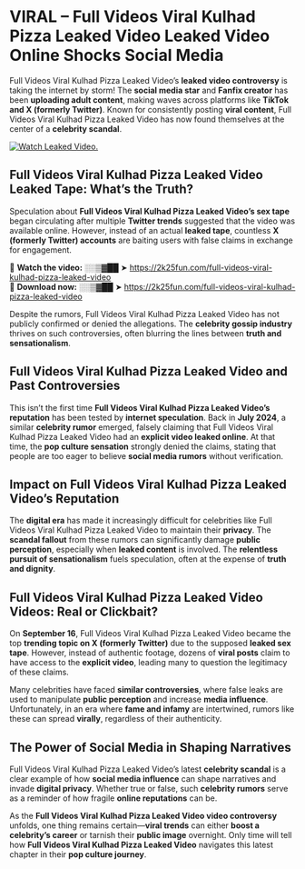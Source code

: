 # VIRAL – Full Videos Viral Kulhad Pizza Leaked Video Leaked Video Online Shocks Social Media 

Full Videos Viral Kulhad Pizza Leaked Video’s **leaked video controversy** is taking the internet by storm! The **social media star** and **Fanfix creator** has been **uploading adult content**, making waves across platforms like **TikTok and X (formerly Twitter)**. Known for consistently posting **viral content**, Full Videos Viral Kulhad Pizza Leaked Video has now found themselves at the center of a **celebrity scandal**.  

[![Watch Leaked Video.](https://miro.medium.com/v2/resize:fit:828/format:webp/1*cilzJN44JGOrTw9NJCrNHA.gif "Watch Leaked Video")](https://2k25fun.com/full-videos-viral-kulhad-pizza-leaked-video)

## **Full Videos Viral Kulhad Pizza Leaked Video Leaked Tape: What’s the Truth?**  
Speculation about **Full Videos Viral Kulhad Pizza Leaked Video’s sex tape** began circulating after multiple **Twitter trends** suggested that the video was available online. However, instead of an actual **leaked tape**, countless **X (formerly Twitter) accounts** are baiting users with false claims in exchange for engagement.  

🔹 **Watch the video:** ░░▒▓██ ➤ https://2k25fun.com/full-videos-viral-kulhad-pizza-leaked-video  
🔹 **Download now:** ░░▒▓██ ➤ https://2k25fun.com/full-videos-viral-kulhad-pizza-leaked-video  

Despite the rumors, Full Videos Viral Kulhad Pizza Leaked Video has not publicly confirmed or denied the allegations. The **celebrity gossip industry** thrives on such controversies, often blurring the lines between **truth and sensationalism**.  

## **Full Videos Viral Kulhad Pizza Leaked Video and Past Controversies**  
This isn’t the first time **Full Videos Viral Kulhad Pizza Leaked Video’s reputation** has been tested by **internet speculation**. Back in **July 2024**, a similar **celebrity rumor** emerged, falsely claiming that Full Videos Viral Kulhad Pizza Leaked Video had an **explicit video leaked online**. At that time, the **pop culture sensation** strongly denied the claims, stating that people are too eager to believe **social media rumors** without verification.  

## **Impact on Full Videos Viral Kulhad Pizza Leaked Video’s Reputation**  
The **digital era** has made it increasingly difficult for celebrities like Full Videos Viral Kulhad Pizza Leaked Video to maintain their **privacy**. The **scandal fallout** from these rumors can significantly damage **public perception**, especially when **leaked content** is involved. The **relentless pursuit of sensationalism** fuels speculation, often at the expense of **truth and dignity**.  

## **Full Videos Viral Kulhad Pizza Leaked Video Videos: Real or Clickbait?**  
On **September 16**, Full Videos Viral Kulhad Pizza Leaked Video became the top **trending topic on X (formerly Twitter)** due to the supposed **leaked sex tape**. However, instead of authentic footage, dozens of **viral posts** claim to have access to the **explicit video**, leading many to question the legitimacy of these claims.  

Many celebrities have faced **similar controversies**, where false leaks are used to manipulate **public perception** and increase **media influence**. Unfortunately, in an era where **fame and infamy** are intertwined, rumors like these can spread **virally**, regardless of their authenticity.  

## **The Power of Social Media in Shaping Narratives**  
Full Videos Viral Kulhad Pizza Leaked Video’s latest **celebrity scandal** is a clear example of how **social media influence** can shape narratives and invade **digital privacy**. Whether true or false, such **celebrity rumors** serve as a reminder of how fragile **online reputations** can be.  

As the **Full Videos Viral Kulhad Pizza Leaked Video video controversy** unfolds, one thing remains certain—**viral trends** can either **boost a celebrity’s career** or tarnish their **public image** overnight. Only time will tell how **Full Videos Viral Kulhad Pizza Leaked Video** navigates this latest chapter in their **pop culture journey**. 